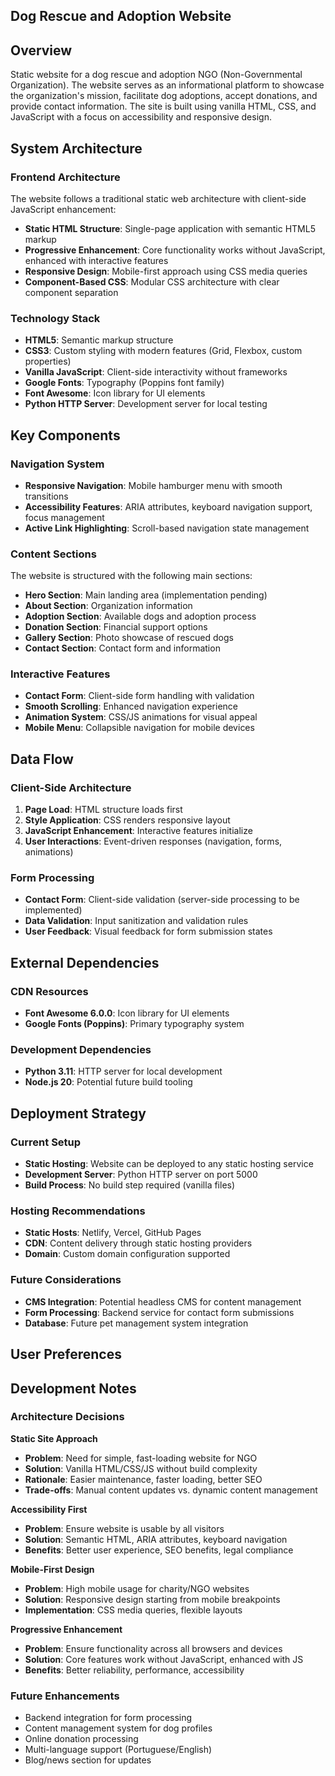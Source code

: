 ## Dog Rescue and Adoption Website

## Overview

Static website for a dog rescue and adoption NGO (Non-Governmental Organization). The website serves as an informational platform to showcase the organization's mission, facilitate dog adoptions, accept donations, and provide contact information. The site is built using vanilla HTML, CSS, and JavaScript with a focus on accessibility and responsive design.

## System Architecture

### Frontend Architecture
The website follows a traditional static web architecture with client-side JavaScript enhancement:

- **Static HTML Structure**: Single-page application with semantic HTML5 markup
- **Progressive Enhancement**: Core functionality works without JavaScript, enhanced with interactive features
- **Responsive Design**: Mobile-first approach using CSS media queries
- **Component-Based CSS**: Modular CSS architecture with clear component separation

### Technology Stack
- **HTML5**: Semantic markup structure
- **CSS3**: Custom styling with modern features (Grid, Flexbox, custom properties)
- **Vanilla JavaScript**: Client-side interactivity without frameworks
- **Google Fonts**: Typography (Poppins font family)
- **Font Awesome**: Icon library for UI elements
- **Python HTTP Server**: Development server for local testing

## Key Components

### Navigation System
- **Responsive Navigation**: Mobile hamburger menu with smooth transitions
- **Accessibility Features**: ARIA attributes, keyboard navigation support, focus management
- **Active Link Highlighting**: Scroll-based navigation state management

### Content Sections
The website is structured with the following main sections:
- **Hero Section**: Main landing area (implementation pending)
- **About Section**: Organization information
- **Adoption Section**: Available dogs and adoption process
- **Donation Section**: Financial support options
- **Gallery Section**: Photo showcase of rescued dogs
- **Contact Section**: Contact form and information

### Interactive Features
- **Contact Form**: Client-side form handling with validation
- **Smooth Scrolling**: Enhanced navigation experience
- **Animation System**: CSS/JS animations for visual appeal
- **Mobile Menu**: Collapsible navigation for mobile devices

## Data Flow

### Client-Side Architecture
1. **Page Load**: HTML structure loads first
2. **Style Application**: CSS renders responsive layout
3. **JavaScript Enhancement**: Interactive features initialize
4. **User Interactions**: Event-driven responses (navigation, forms, animations)

### Form Processing
- **Contact Form**: Client-side validation (server-side processing to be implemented)
- **Data Validation**: Input sanitization and validation rules
- **User Feedback**: Visual feedback for form submission states

## External Dependencies

### CDN Resources
- **Font Awesome 6.0.0**: Icon library for UI elements
- **Google Fonts (Poppins)**: Primary typography system

### Development Dependencies
- **Python 3.11**: HTTP server for local development
- **Node.js 20**: Potential future build tooling

## Deployment Strategy

### Current Setup
- **Static Hosting**: Website can be deployed to any static hosting service
- **Development Server**: Python HTTP server on port 5000
- **Build Process**: No build step required (vanilla files)

### Hosting Recommendations
- **Static Hosts**: Netlify, Vercel, GitHub Pages
- **CDN**: Content delivery through static hosting providers
- **Domain**: Custom domain configuration supported

### Future Considerations
- **CMS Integration**: Potential headless CMS for content management
- **Form Processing**: Backend service for contact form submissions
- **Database**: Future pet management system integration

## User Preferences


## Development Notes

### Architecture Decisions

**Static Site Approach**
- **Problem**: Need for simple, fast-loading website for NGO
- **Solution**: Vanilla HTML/CSS/JS without build complexity
- **Rationale**: Easier maintenance, faster loading, better SEO
- **Trade-offs**: Manual content updates vs. dynamic content management

**Accessibility First**
- **Problem**: Ensure website is usable by all visitors
- **Solution**: Semantic HTML, ARIA attributes, keyboard navigation
- **Benefits**: Better user experience, SEO benefits, legal compliance

**Mobile-First Design**
- **Problem**: High mobile usage for charity/NGO websites
- **Solution**: Responsive design starting from mobile breakpoints
- **Implementation**: CSS media queries, flexible layouts

**Progressive Enhancement**
- **Problem**: Ensure functionality across all browsers and devices
- **Solution**: Core features work without JavaScript, enhanced with JS
- **Benefits**: Better reliability, performance, accessibility

### Future Enhancements
- Backend integration for form processing
- Content management system for dog profiles
- Online donation processing
- Multi-language support (Portuguese/English)
- Blog/news section for updates
